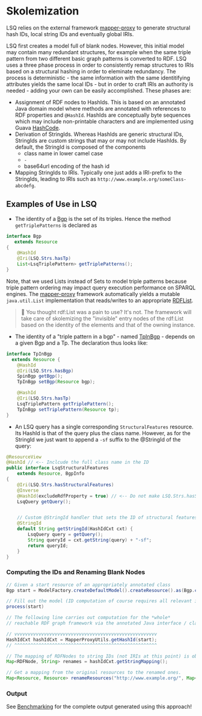 # Skolemization

LSQ relies on the external framework [mapper-proxy](https://github.com/SmartDataAnalytics/jena-sparql-api/tree/master/jena-sparql-api-mapper-proxy) to generate structural hash IDs, local string IDs and eventually global IRIs. 

LSQ first creates a model full of blank nodes. However, this initial model may contain many redundant structures, for example when the same triple pattern from two different basic graph patterns is converted to RDF.
LSQ uses a three phase process in order to consistently remap structures to IRIs based on a structural hashing in order to eleminate redundancy.
The process is deterministic - the same information with the same identitifying attributes yields the same local IDs - but in order to craft IRIs an authority is needed - adding your own can be easily accomplished.
These phases are:

* Assignment of RDF nodes to HashIds. This is based on an annotated Java domain model where methods are annotated with references to RDF properties and `@HashId`. HashIds are conceptually byte sequences which may include non-printable characters and are implemented using Guava [HashCode](https://guava.dev/releases/19.0/api/docs/com/google/common/hash/HashCode.html).
* Derivation of StringIds. Whereas HashIds are generic structural IDs, StringIds are custom strings that may or may not include HashIds. By default, the StringId is composed of the components
  * class name in lower camel case
  * `-`
  * base64url encoding of the hash id
* Mapping StringIds to IRIs. Typically one just adds a IRI-prefix to the StringIds, leading to IRIs such as `http://www.example.org/someClass-abcdefg`.

## Examples of Use in LSQ

* The identity of a [Bgp](https://github.com/AKSW/LSQ/blob/develop/lsq-core/src/main/java/org/aksw/simba/lsq/spinx/model/Bgp.java) is the set of its triples. Hence the method `getTriplePatterns` is declared as
```java
interface Bgp
   extends Resource
{
    @HashId
    @Iri(LSQ.Strs.hasTp)
    List<LsqTriplePattern> getTriplePatterns();
}
```

Note, that we used Lists instead of Sets to model triple patterns because triple pattern ordering may impact query execution performance on SPARQL engines. The [mapper-proxy](https://github.com/SmartDataAnalytics/jena-sparql-api/tree/master/jena-sparql-api-mapper-proxy) framework automatically yields a mutable `java.util.List` implementation that reads/writes to an appropriate [RDFList](https://jena.apache.org/documentation/javadoc/jena/org/apache/jena/rdf/model/RDFList.html).

> :wrench: You thought rdf:List was a pain to use? It's not. The framework will take care of skolemizing the "invisible" entry nodes of the rdf:List based on the identity of the elements and that of the owning instance.

* The identity of a "triple pattern in a bgp" - named [TpInBgp](https://github.com/AKSW/LSQ/blob/develop/lsq-core/src/main/java/org/aksw/simba/lsq/spinx/model/TpInBgp.java) - depends on a given Bgp and a Tp. The declaration thus looks like:

```java
interface TpInBgp
  extends Resource {
    @HashId
    @Iri(LSQ.Strs.hasBgp)
    SpinBgp getBgp();
    TpInBgp setBgp(Resource bgp);

    @HashId
    @Iri(LSQ.Strs.hasTp)
    LsqTriplePattern getTriplePattern();
    TpInBgp setTriplePattern(Resource tp);
}
```

* An LSQ query has a single corresponding `StructuralFeatures` resource. Its HashId is that of the query plus the class name.
However, as for the StringId we just want to append a `-sf` suffix to the @StringId of the query:

```java
@ResourceView
@HashId // <-- Inclcude the full class name in the ID
public interface LsqStructuralFeatures
    extends Resource, BgpInfo
{
    @Iri(LSQ.Strs.hasStructuralFeatures)
    @Inverse
    @HashId(excludeRdfProperty = true) // <-- Do not make LSQ.Strs.hasStructuralFeatures part of the ID
    LsqQuery getQuery();


    // Custom @StringId handler that sets the ID of structural features to that of the query with a `-sf` suffix.
    @StringId
    default String getStringId(HashIdCxt cxt) {
        LsqQuery query = getQuery();
        String queryId = cxt.getString(query) + "-sf";
        return queryId;
    }
}
```

### Computing the IDs and Renaming Blank Nodes
```java
// Given a start resource of an appropriately annotated class
Bgp start = ModelFactory.createDefaultModel().createResource().as(Bgp.class);

// Fill out the model (ID computation of course requires all relevant information to be present in the model)
process(start)

// The following line carries out computation for the *whole*
// reachable RDF graph framework via the annotated Java interface / class:

// vvvvvvvvvvvvvvvvvvvvvvvvvvvvvvvvvvvvvvvvvvvvvvvvvvvvv
HashIdCxt hashIdCxt = MapperProxyUtils.getHashId(start);
// ^^^^^^^^^^^^^^^^^^^^^^^^^^^^^^^^^^^^^^^^^^^^^^^^^^^^^

// The mapping of RDFNodes to string IDs (not IRIs at this point) is obtained via
Map<RDFNode, String> renames = hashIdCxt.getStringMapping();

// Get a mapping from the original resources to the renamed ones.
Map<Resource, Resource> renameResources("http://www.example.org/", Map<RDFNode, String> renames);
```

### Output
See [Benchmarking](Benchmarking) for the complete output generated using this approach!
